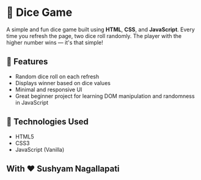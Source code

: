 # 🎲 Dice Game

A simple and fun dice game built using **HTML**, **CSS**, and **JavaScript**. Every time you refresh the page, two dice roll randomly. The player with the higher number wins — it's that simple!

## 🚀 Features

- Random dice roll on each refresh
- Displays winner based on dice values
- Minimal and responsive UI
- Great beginner project for learning DOM manipulation and randomness in JavaScript

## 📂 Technologies Used

- HTML5
- CSS3
- JavaScript (Vanilla)

## With ❤️ Sushyam Nagallapati
